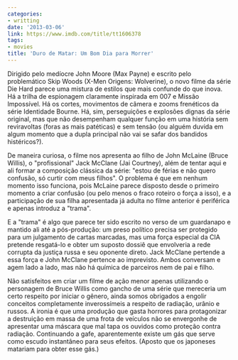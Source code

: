 ```yaml
---
categories:
- writting
date: '2013-03-06'
link: https://www.imdb.com/title/tt1606378
tags:
- movies
title: 'Duro de Matar: Um Bom Dia para Morrer'
---
```


Dirigido pelo medíocre John Moore (Max Payne) e escrito pelo problemático Skip Woods (X-Men Origens: Wolverine), o novo filme da série Die Hard parece uma mistura de estilos que mais confunde do que inova. Há a trilha de espionagem claramente inspirada em 007 e Missão Impossível. Há os cortes, movimentos de câmera e zooms frenéticos da série Identidade Bourne. Há, sim, perseguições e explosões dignas da série original, mas que não desempenham qualquer função em uma história sem reviravoltas (foras as mais patéticas) e sem tensão (ou alguém duvida em algum momento que a dupla principal não vai se safar dos bandidos histéricos?).

De maneira curiosa, o filme nos apresenta ao filho de John McLaine (Bruce Willis), o "profissional" Jack McClane (Jai Courtney), além de tentar aqui e ali formar a composição clássica da série: "estou de férias e não quero confusão, só curtir com meus filhos". O problema é que em nenhum momento isso funciona, pois McLaine parece disposto desde o primeiro momento a criar confusão (ou pelo menos o fraco roteiro o força a isso), e a participação de sua filha apresentada já adulta no filme anterior é periférica e apenas introduz a "trama".

E a "trama" é algo que parece ter sido escrito no verso de um guardanapo e mantido ali até a pós-produção: um preso político precisa ser protegido para um julgamento de cartas marcadas, mas uma força especial da CIA pretende resgatá-lo e obter um suposto dossiê que envolveria a rede corrupta da justiça russa e seu oponente direto. Jack McClane pertende a essa força e John McClane pertence ao imprevisto. Ambos conversam e agem lado a lado, mas não há química de parceiros nem de pai e filho.

Não satisfeitos em criar um filme de ação menor apenas utilizando o personagem de Bruce Willis como gancho de uma série que mereceria um certo respeito por iniciar o gênero, ainda somos obrigados a engolir conceitos completamente inverossímeis a respeito de radiação, urânio e russos. A ironia é que uma produção que gasta horrores para protagonizar a destruição em massa de uma frota de veículos não se envergonhe de apresentar uma máscara que mal tapa os ouvidos como proteção contra radiação. Continuando a gafe, aparentemente existe um gás que serve como escudo instantâneo para seus efeitos. (Aposto que os japoneses matariam para obter esse gás.)
